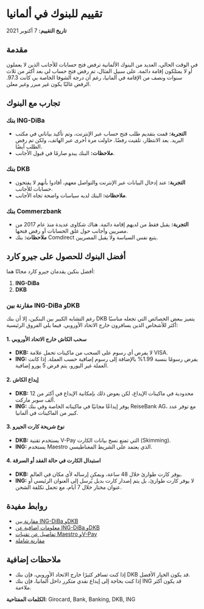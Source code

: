 # تقييم للبنوك في ألمانيا

**تاريخ التقييم:** 7 أكتوبر 2021

## مقدمة
في الوقت الحالي، العديد من البنوك الألمانية ترفض فتح حسابات للأجانب الذين لا يعملون أو لا يمتلكون إقامة دائمة. على سبيل المثال، تم رفض فتح حساب لي بعد أكثر من ثلاث سنوات ونصف من الإقامة في ألمانيا، رغم أن درجة الشوفا الخاصة بي كانت 97.3. الرفض غالبًا يكون غير مبرر وغير معلن.

## تجارب مع البنوك

### بنك ING-DiBa
- **التجربة:** قمت بتقديم طلب فتح حساب عبر الإنترنت، وتم تأكيد بياناتي في مكتب البريد. بعد الانتظار، تلقيت رفضًا. حاولت مرة أخرى عبر الهاتف، ولكن تم رفض الطلب أيضًا.
- **ملاحظات:** البنك يبدو صارمًا في قبول الأجانب.

### بنك DKB
- **التجربة:** عند إدخال البيانات عبر الإنترنت والتواصل معهم، أفادوا بأنهم لا يفتحون حسابات للأجانب.
- **ملاحظات:** البنك لديه سياسات واضحة تجاه الأجانب.

### بنك Commerzbank
- **التجربة:** يقبل فقط من لديهم إقامة دائمة. هناك شكاوى عديدة منذ عام 2017 من مصريين وأجانب حول غلق الحسابات أو رفض فتحها.
- **ملاحظات:** بنك Comdirect يتبع نفس السياسة ولا يقبل المصريين.

## أفضل البنوك للحصول على جيرو كارد
أفضل بنكين يقدمان جيرو كارد مجانًا هما:
1. **ING-DiBa**
2. **DKB**

### مقارنة بين ING-DiBa وDKB
رغم التشابه الكبير بين البنكين، إلا أن بنك DKB يتميز ببعض الخصائص التي تجعله مناسبًا أكثر للأشخاص الذين يسافرون خارج الاتحاد الأوروبي. فيما يلي الفروق الرئيسية:

#### 1. سحب الكاش خارج الاتحاد الأوروبي
- **DKB:** لا يفرض أي رسوم على السحب من ماكينات تحمل علامة VISA.
- **ING:** يفرض رسومًا بنسبة 1.99% بالإضافة إلى رسوم إضافية حسب العملة. إذا كانت العملة غير اليورو، يتم فرض 5 يورو إضافية.

#### 2. إيداع الكاش
- **DKB:** محدودية في ماكينات الإيداع، لكن يعوض ذلك بإمكانية الإيداع في أكثر من 12 ألف سوبر ماركت.
- **ING:** يوفر إيداعًا مجانيًا في ماكيناته الخاصة وفي بنك ReiseBank AG، مع توفر عدد كبير من الماكينات في ألمانيا.

#### 3. نوع شريحة كارت الجيرو
- **DKB:** يستخدم تقنية V-Pay التي تمنع نسخ بيانات الكارت (Skimming).
- **ING:** يستخدم Maestro الذي يعتمد على الشريط المغناطيسي.

#### 4. استبدال الكارت في حالة الفقد أو السرقة
- **DKB:** يوفر كارت طوارئ خلال 48 ساعة، ويمكن إرساله لأي مكان في العالم.
- **ING:** لا يوفر كارت طوارئ، بل يتم إصدار كارت بديل يُرسل إلى العنوان الرئيسي أو عنوان مختار خلال 7 أيام، مع تحمل تكلفة الشحن.

## روابط مفيدة
- [مقارنة بين ING-DiBa وDKB](https://www.terence-tester.de/ing-vs-dkb-das-duell-der...)
- [معلومات إضافية عن ING-DiBa وDKB](https://girokonto-wissen.de/ing-diba-oder-dkb-beide...)
- [تفاصيل عن تقنيات Maestro وV-Pay](https://www.check24.de/girokonto/fragen/maestro-vpay-)
- [مقارنة شاملة](https://trusted.de/ing-diba-girokonto-vs-dkb-girokonto...)

## ملاحظات إضافية
- إذا كنت تسافر كثيرًا خارج الاتحاد الأوروبي، فإن بنك DKB قد يكون الخيار الأفضل.
- إذا كنت بحاجة إلى إيداع نقدي متكرر داخل ألمانيا، فإن بنك ING قد يكون أكثر ملاءمة.

**الكلمات المفتاحية:** Girocard, Bank, Banking, DKB, ING